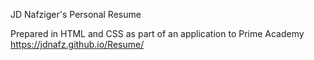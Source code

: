 JD Nafziger's Personal Resume

Prepared in HTML and CSS as part of an application to Prime Academy
https://jdnafz.github.io/Resume/ 
